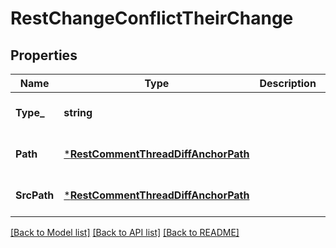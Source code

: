 # RestChangeConflictTheirChange

## Properties
Name | Type | Description | Notes
------------ | ------------- | ------------- | -------------
**Type_** | **string** |  | [optional] [default to null]
**Path** | [***RestCommentThreadDiffAnchorPath**](RestCommentThreadDiffAnchor_path.md) |  | [optional] [default to null]
**SrcPath** | [***RestCommentThreadDiffAnchorPath**](RestCommentThreadDiffAnchor_path.md) |  | [optional] [default to null]

[[Back to Model list]](../README.md#documentation-for-models) [[Back to API list]](../README.md#documentation-for-api-endpoints) [[Back to README]](../README.md)

